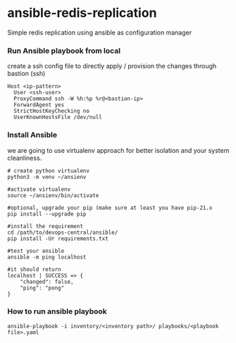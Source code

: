 # ansible-redis-replication
Simple redis replication using ansible as configuration manager

### Run Ansible playbook from local
create a ssh config file to directly apply / provision the changes through bastion (ssh)
```
Host <ip-pattern>
  User <ssh-user>
  ProxyCommand ssh -W %h:%p %r@<bastion-ip>
  ForwardAgent yes
  StrictHostKeyChecking no
  UserKnownHostsFile /dev/null
```

### Install Ansible
we are going to use virtualenv approach for better isolation and your system cleanliness.
```
# create python virtualenv
python3 -m venv ~/ansienv

#activate virtualenv
source ~/ansienv/bin/activate

#optional, upgrade your pip (make sure at least you have pip-21.x
pip install --upgrade pip

#install the requirement
cd /path/to/devops-central/ansible/
pip install -Ur requirements.txt

#test your ansible
ansible -m ping localhost

#it should return
localhost | SUCCESS => {
    "changed": false,
    "ping": "pong"
}
```

### How to run ansible playbook
`ansible-playbook -i inventory/<inventory path>/ playbooks/<playbook file>.yaml`